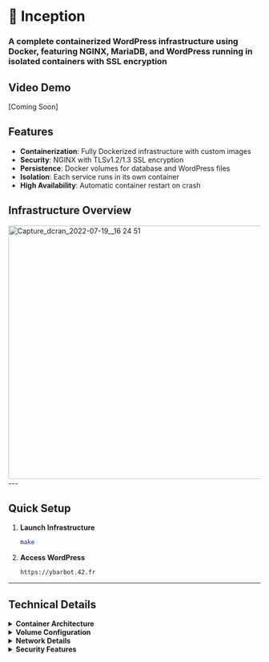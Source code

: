 # 🐳 Inception

### **A complete containerized WordPress infrastructure using Docker, featuring NGINX, MariaDB, and WordPress running in isolated containers with SSL encryption**


## Video Demo
[Coming Soon]




## Features
- **Containerization**: Fully Dockerized infrastructure with custom images
- **Security**: NGINX with TLSv1.2/1.3 SSL encryption
- **Persistence**: Docker volumes for database and WordPress files
- **Isolation**: Each service runs in its own container
- **High Availability**: Automatic container restart on crash


## Infrastructure Overview
<img width="506" alt="Capture_dcran_2022-07-19__16 24 51" src="https://github.com/user-attachments/assets/18c82947-d104-4ed1-9acf-6c53ce45c96a" />
---

## Quick Setup

1. **Launch Infrastructure**
   ```bash
   make
   ```

2. **Access WordPress**
   ```
   https://ybarbot.42.fr
   ```

---

## Technical Details

<details>
  <summary><strong>Container Architecture</strong></summary>

### NGINX Container
- Debian based
- SSL/TLS encryption
- Port 443 only
- Reverse proxy configuration

### WordPress Container
- PHP-FPM configuration
- WordPress core files
- Custom PHP optimizations
- Volume mounted content

### MariaDB Container
- Secure database configuration
- Persistent data storage
- Custom user setup
- Optimized for WordPress

</details>

<details>
  <summary><strong>Volume Configuration</strong></summary>

- **/wordpress**: Site files and uploads
- **/database**: MariaDB data files
- Location: /home/ybarbot/data

</details>

<details>
  <summary><strong>Network Details</strong></summary>

- Internal Docker network
- Container isolation
- NGINX as sole entry point
- Inter-container communication

</details>

<details>
  <summary><strong>Security Features</strong></summary>

- Environment variables
- Docker secrets support
- No hardcoded credentials
- SSL/TLS encryption
- Custom user configuration

</details>
